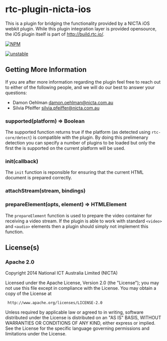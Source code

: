 # rtc-plugin-nicta-ios

This is a plugin for bridging the functionality provided by a NICTA iOS webkit plugin.  While this plugin integration layer is provided opensource, the iOS plugin itself is part of http://build.rtc.io/.


[![NPM](https://nodei.co/npm/rtc-plugin-nicta-ios.png)](https://nodei.co/npm/rtc-plugin-nicta-ios/)

[![unstable](https://img.shields.io/badge/stability-unstable-yellowgreen.svg)](https://github.com/dominictarr/stability#unstable) 

## Getting More Information

If you are after more information regarding the plugin feel free to
reach out to either of the following people, and we will do our best
to answer your questions:

- Damon Oehlman <damon.oehlman@nicta.com.au>
- Silvia Pfeiffer <silvia.pfeiffer@nicta.com.au>

### supported(platform) => Boolean

The supported function returns true if the platform (as detected using
`rtc-core/detect`) is compatible with the plugin. By doing this prelimenary
detection you can specify a number of plugins to be loaded but only
the first the is supported on the current platform will be used.

### init(callback)

The `init` function is reponsible for ensuring that the current HTML
document is prepared correctly.

### attachStream(stream, bindings)

### prepareElement(opts, element) => HTMLElement

The `prepareElement` function is used to prepare the video container
for receiving a video stream.  If the plugin is able to work with
standard `<video>` and `<audio>` elements then a plugin should simply
not implement this function.

## License(s)

### Apache 2.0

Copyright 2014 National ICT Australia Limited (NICTA)

   Licensed under the Apache License, Version 2.0 (the "License");
   you may not use this file except in compliance with the License.
   You may obtain a copy of the License at

     http://www.apache.org/licenses/LICENSE-2.0

   Unless required by applicable law or agreed to in writing, software
   distributed under the License is distributed on an "AS IS" BASIS,
   WITHOUT WARRANTIES OR CONDITIONS OF ANY KIND, either express or implied.
   See the License for the specific language governing permissions and
   limitations under the License.

